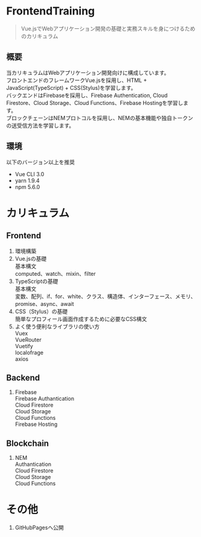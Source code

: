 # FrontendTraining

> Vue.jsでWebアプリケーション開発の基礎と実務スキルを身につけるためのカリキュラム

## 概要
当カリキュラムはWebアプリケーション開発向けに構成しています。<br>
フロントエンドのフレームワークVue.jsを採用し、HTML + JavaScript(TypeScript) + CSS(Stylus)を学習します。<br>
バックエンドはFirebaseを採用し、Firebase Authentication, Cloud Firestore、Cloud Storage、Cloud Functions、Firebase Hostingを学習します。<br>
ブロックチェーンはNEMプロトコルを採用し、NEMの基本機能や独自トークンの送受信方法を学習します。<br>

## 環境
以下のバージョン以上を推奨
- Vue CLI 3.0
- yarn 1.9.4
- npm 5.6.0

# カリキュラム
## Frontend
1. 環境構築<br>
2. Vue.jsの基礎<br>
基本構文<br>
computed、watch、mixin、filter<br>
3. TypeScriptの基礎<br>
基本構文<br>
変数、配列、if、for、white、クラス、構造体、インターフェース、メモリ、promise、async、await<br>
4. CSS（Stylus）の基礎<br>
簡単なプロフィール画面作成するために必要なCSS構文<br>
5. よく使う便利なライブラリの使い方<br>
Vuex<br>
VueRouter<br>
Vuetify<br>
localofrage<br>
axios<br>

## Backend
1. Firebase<br>
Firebase Authantication<br>
Cloud Firestore<br>
Cloud Storage<br>
Cloud Functions<br>
Firebase Hosting<br>

## Blockchain
1. NEM<br>
Authantication<br>
Cloud Firestore<br>
Cloud Storage<br>
Cloud Functions<br>


# その他
1. GitHubPagesへ公開<br>